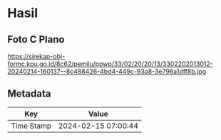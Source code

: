 # Hasil

## Foto C Plano

https://sirekap-obj-formc.kpu.go.id/8c62/pemilu/ppwp/33/02/20/20/13/3302202013012-20240214-160137--8c488426-4bd4-449c-93a8-3e796a1dff8b.jpg


## Metadata

| Key        | Value               |
| ---------- | ------------------- |
| Time Stamp | 2024-02-15 07:00:44 |



